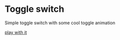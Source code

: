 # Toggle switch

Simple toggle switch with some cool toggle animation

[play with it](https://ecorreia45.github.io/Before-Semicolon/examples/toggleSwitch/)
